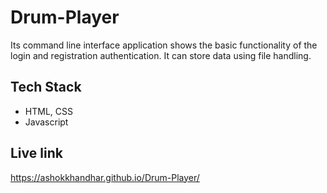 # Drum-Player

Its command line interface application shows the basic functionality of the login and registration authentication.
It can store data using file handling.

## Tech Stack

- HTML, CSS
- Javascript


## Live link

https://ashokkhandhar.github.io/Drum-Player/
